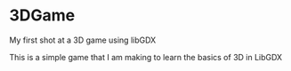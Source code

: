 # 3DGame
My first shot at a 3D game using libGDX

This is a simple game that I am making to learn the basics of 3D in LibGDX
